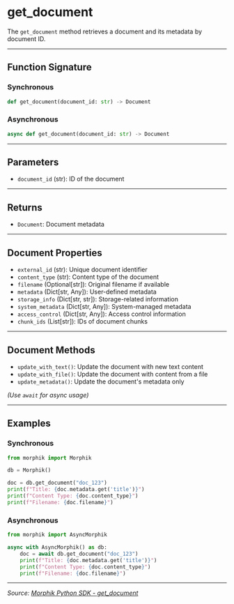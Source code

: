# get_document

The `get_document` method retrieves a document and its metadata by document ID.

---

## Function Signature

### Synchronous
```python
def get_document(document_id: str) -> Document
```

### Asynchronous
```python
async def get_document(document_id: str) -> Document
```

---

## Parameters
- `document_id` (str): ID of the document

---

## Returns
- `Document`: Document metadata

---

## Document Properties
- `external_id` (str): Unique document identifier
- `content_type` (str): Content type of the document
- `filename` (Optional[str]): Original filename if available
- `metadata` (Dict[str, Any]): User-defined metadata
- `storage_info` (Dict[str, str]): Storage-related information
- `system_metadata` (Dict[str, Any]): System-managed metadata
- `access_control` (Dict[str, Any]): Access control information
- `chunk_ids` (List[str]): IDs of document chunks

---

## Document Methods
- `update_with_text()`: Update the document with new text content
- `update_with_file()`: Update the document with content from a file
- `update_metadata()`: Update the document's metadata only

*(Use `await` for async usage)*

---

## Examples

### Synchronous
```python
from morphik import Morphik

db = Morphik()

doc = db.get_document("doc_123")
print(f"Title: {doc.metadata.get('title')}")
print(f"Content Type: {doc.content_type}")
print(f"Filename: {doc.filename}")
```

### Asynchronous
```python
from morphik import AsyncMorphik

async with AsyncMorphik() as db:
    doc = await db.get_document("doc_123")
    print(f"Title: {doc.metadata.get('title')}")
    print(f"Content Type: {doc.content_type}")
    print(f"Filename: {doc.filename}")
```

---

*Source: [Morphik Python SDK - get_document](https://docs.morphik.ai/python-sdk/get_document)* 